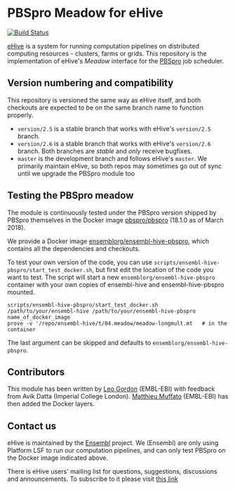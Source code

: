
PBSpro Meadow for eHive
=======================

[![Build Status](https://travis-ci.org/Ensembl/ensembl-hive-pbspro.svg?branch=version/2.6)](https://travis-ci.org/Ensembl/ensembl-hive-pbspro)

[eHive](https://github.com/Ensembl/ensembl-hive) is a system for running computation pipelines on distributed computing resources - clusters, farms or grids.
This repository is the implementation of eHive's _Meadow_ interface for the [PBSpro](https://research.cs.wisc.edu/pbspro/) job scheduler.


Version numbering and compatibility
-----------------------------------

This repository is versioned the same way as eHive itself, and both
checkouts are expected to be on the same branch name to function properly.
* `version/2.5` is a stable branch that works with eHive's `version/2.5`
  branch.
* `version/2.6` is a stable branch that works with eHive's `version/2.6`
  branch. Both branches are _stable_ and _only_ receive bugfixes.
* `master` is the development branch and follows eHive's `master`. We
  primarily maintain eHive, so both repos may sometimes go out of sync
  until we upgrade the PBSpro module too


Testing the PBSpro meadow
-------------------------

The module is continuously tested under the PBSpro version shipped by
PBSpro themselves in the Docker image [pbspro/pbspro](https://hub.docker.com/r/pbspro/pbspro/)
(18.1.0 as of March 2018).

We provide a Docker image
[ensemblorg/ensembl-hive-pbspro](https://hub.docker.com/r/ensemblorg/ensembl-hive-pbspro/),
which contains all the dependencies and checkouts.

To test your own version of the code, you can use
`scripts/ensembl-hive-pbspro/start_test_docker.sh`,
but first edit the location of the code you want to test.
The script will start a new ``ensemblorg/ensembl-hive-pbspro`` container with
your own copies of ensembl-hive and ensembl-hive-pbspro mounted.

```
scripts/ensembl-hive-pbspro/start_test_docker.sh /path/to/your/ensembl-hive /path/to/your/ensembl-hive-pbspro name_of_docker_image
prove -v '/repo/ensembl-hive/t/04.meadow/meadow-longmult.mt   # in the container

```

The last argument can be skipped and defaults to `ensemblorg/ensembl-hive-pbspro`.

Contributors
------------

This module has been written by [Leo Gordon](https://github.com/ens-lg4)
(EMBL-EBI) with feedback from Avik Datta (Imperial College London). 
[Matthieu Muffato](https://github.com/muffato) (EMBL-EBI) has then added
the Docker layers.


Contact us
----------

eHive is maintained by the [Ensembl](http://www.ensembl.org/info/about/) project.
We (Ensembl) are only using Platform LSF to run our computation
pipelines, and can only test PBSpro on the Docker image indicated above.

There is eHive users' mailing list for questions, suggestions, discussions and announcements.
To subscribe to it please visit [this link](http://listserver.ebi.ac.uk/mailman/listinfo/ehive-users)

